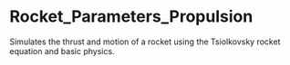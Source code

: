 # Rocket_Parameters_Propulsion
Simulates the thrust and motion of a rocket using the Tsiolkovsky rocket equation and basic physics.
